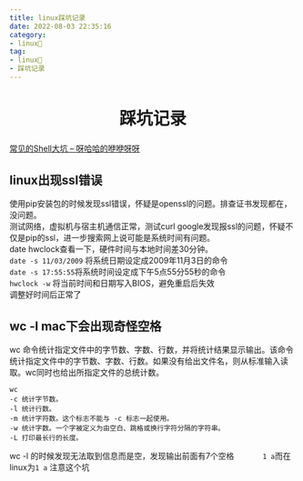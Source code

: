 ```yaml
---
title: linux踩坑记录
date: 2022-08-03 22:35:16
category:
- linux🐧
tag:
- linux🐧
- 踩坑记录
---
```


<!-- more -->
<div align="center" style="font-size:1.4em;"><h2><strong> 踩坑记录</strong></h2></div>


[常见的Shell大坑 – 呀哈哈的咿咿呀呀](https://chen3961.github.io/2019/06/10/Ten-black-hole-in-bash/)

## linux出现ssl错误
使用pip安装包的时候发现ssl错误，怀疑是openssl的问题。排查证书发现都在，没问题。  
测试网络，虚拟机与宿主机通信正常，测试curl google发现报ssl的问题，怀疑不仅是pip的ssl，进一步搜索网上说可能是系统时间有问题。  
date hwclock查看一下，硬件时间与本地时间差30分钟。  
`date -s 11/03/2009` 将系统日期设定成2009年11月3日的命令  
`date -s 17:55:55`将系统时间设定成下午5点55分55秒的命令  
`hwclock -w` 将当前时间和日期写入BIOS，避免重启后失效  
调整好时间后正常了  


## wc -l mac下会出现奇怪空格

wc 命令统计指定文件中的字节数、字数、行数，并将统计结果显示输出。该命令统计指定文件中的字节数、字数、行数。如果没有给出文件名，则从标准输入读取。wc同时也给出所指定文件的总统计数。  
```shell
wc 
-c 统计字节数。
-l 统计行数。
-m 统计字符数。这个标志不能与 -c 标志一起使用。
-w 统计字数。一个字被定义为由空白、跳格或换行字符分隔的字符串。
-L 打印最长行的长度。
```
wc -l 的时候发现无法取到信息而是空，发现输出前面有7个空格`       1 a`而在linux为`1 a` 注意这个坑


